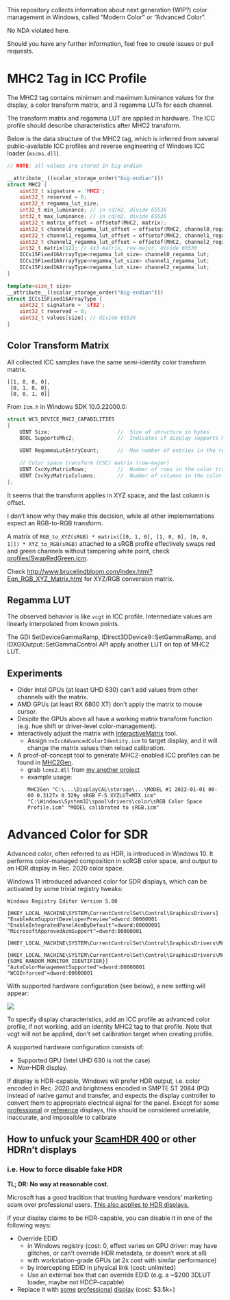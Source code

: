 This repository collects information about next generation (WIP?) color management in Windows, called “Modern Color” or “Advanced Color”.

No NDA violated here.

Should you have any further information, feel free to create issues or pull requests.

# MHC2 Tag in ICC Profile

The MHC2 tag contains minimum and maximum luminance values for the display, a color transform matrix, and 3 regamma LUTs for each channel.

The transform matrix and regamma LUT are applied in hardware. The ICC profile should describe characteristics after MHC2 transform.

Below is the data structure of the MHC2 tag, which is inferred from several public-available ICC profiles and reverse engineering of Windows ICC loader (`mscms.dll`).

```cpp
// NOTE: all values are stored in big endian

__attribute__((scalar_storage_order("big-endian")))
struct MHC2 {
    uint32_t signature = 'MHC2';
    uint32_t reserved = 0;
    uint32_t regamma_lut_size;
    int32_t min_luminance; // in cd/m2, divide 65536
    int32_t max_luminance; // in cd/m2, divide 65536
    uint32_t matrix_offset = offsetof(MHC2, matrix);
    uint32_t channel0_regamma_lut_offset = offsetof(MHC2, channel0_regamma_lut);
    uint32_t channel1_regamma_lut_offset = offsetof(MHC2, channel1_regamma_lut);
    uint32_t channel2_regamma_lut_offset = offsetof(MHC2, channel2_regamma_lut);
    int32_t matrix[12]; // 4x3 matrix, row-major, divide 65536
    ICCs15Fixed16ArrayType<regamma_lut_size> channel0_regamma_lut;
    ICCs15Fixed16ArrayType<regamma_lut_size> channel1_regamma_lut;
    ICCs15Fixed16ArrayType<regamma_lut_size> channel2_regamma_lut;
}

template<size_t size>
__attribute__((scalar_storage_order("big-endian")))
struct ICCs15Fixed16ArrayType {
    uint32_t signature = 'sf32';
    uint32_t reserved = 0;
    uint32_t values[size]; // divide 65536
}
```

## Color Transform Matrix

All collected ICC samples have the same semi-identity color transform matrix.

```
[[1, 0, 0, 0],
 [0, 1, 0, 0],
 [0, 0, 1, 0]]
```

From `Icm.h` in Windows SDK 10.0.22000.0:
```cpp
struct WCS_DEVICE_MHC2_CAPABILITIES
{
    UINT Size;                      //  Size of structure in bytes
    BOOL SupportsMhc2;              //  Indicates if display supports MHC2

    UINT RegammaLutEntryCount;      //  Max number of entries in the regamma lut

    // Color space transform (CSC) matrix (row-major)
    UINT CscXyzMatrixRows;          //  Number of rows in the color transform matrix
    UINT CscXyzMatrixColumns;       //  Number of columns in the color transform matrix
};
```

It seems that the transform applies in XYZ space, and the last column is offset.

I don’t know why they make this decision, while all other implementations expect an RGB-to-RGB transform.

A matrix of `RGB_to_XYZ(sRGB) * matrix([[0, 1, 0], [1, 0, 0], [0, 0, 1]]) * XYZ_to_RGB(sRGB)` attached to a sRGB profile effectively swaps red and green channels without tampering white point, check [profiles/SwapRedGreen.icm](profiles/SwapRedGreen.icm).

Check http://www.brucelindbloom.com/index.html?Eqn_RGB_XYZ_Matrix.html for XYZ/RGB conversion matrix.

## Regamma LUT

The observed behavior is like `vcgt` in ICC profile. Intermediate values are linearly interpolated from known points.

The GDI SetDeviceGammaRamp, IDirect3DDevice9::SetGammaRamp, and IDXGIOutput::SetGammaControl API apply another LUT on top of MHC2 LUT.

## Experiments

* Older Intel GPUs (at least UHD 630) can’t add values from other channels with the matrix.
* AMD GPUs (at least RX 6800 XT) don’t apply the matrix to mouse cursor.
* Despite the GPUs above all have a working matrix transform function (e.g. hue shift or driver-level color-management).
* Interactively adjust the matrix with [InteractiveMatrix](InteractiveMatrix) tool.
  * Assign `nvIccAdvancedColorIdentity.icm` to target display, and it will change the matrix values then reload calibration.
* A proof-of-concept tool to generate MHC2-enabled ICC profiles can be found in [MHC2Gen](MHC2Gen).
  * grab `lcms2.dll` from [my another project](https://github.com/dantmnf/AMDColorTweaks)
  * example usage: 
    ```
    MHC2Gen "C:\...\DisplayCAL\storage\...\MODEL #1 2022-01-01 00-00 0.3127x 0.329y sRGB F-S XYZLUT+MTX.icm" "C:\Windows\System32\spool\drivers\color\sRGB Color Space Profile.icm" "MODEL calibrated to sRGB.icm"
    ```

# Advanced Color for SDR

Advanced color, often referred to as HDR, is introduced in Windows 10. It performs color-managed composition in scRGB color space, and output to an HDR display in Rec. 2020 color space.

Windows 11 introduced advanced color for SDR displays, which can be activated by some trivial registry tweaks:

```reg
Windows Registry Editor Version 5.00

[HKEY_LOCAL_MACHINE\SYSTEM\CurrentControlSet\Control\GraphicsDrivers]
"EnableAcmSupportDeveloperPreview"=dword:00000001
"EnableIntegratedPanelAcmByDefault"=dword:00000001
"MicrosoftApprovedAcmSupport"=dword:00000001

[HKEY_LOCAL_MACHINE\SYSTEM\CurrentControlSet\Control\GraphicsDrivers\MonitorDataStore]

[HKEY_LOCAL_MACHINE\SYSTEM\CurrentControlSet\Control\GraphicsDrivers\MonitorDataStore\{SOME_RANDOM_MONITOR_IDENTIFIER}]
"AutoColorManagementSupported"=dword:00000001
"WCGEnforced"=dword:00000001
```

With supported hardware configuration (see below), a new setting will appear:

![][auto color management]

To specify display characteristics, add an ICC profile as advanced color profile, if not working, add an identity MHC2 tag to that profile. Note that vcgt will not be applied, don’t set calibration target when creating profile.

A supported hardware configuration consists of:

* Supported GPU (Intel UHD 630 is not the case)
* *Non*-HDR display.

If display is HDR-capable, Windows will prefer HDR output, i.e. color encoded in Rec. 2020 and brightness encoded in SMPTE ST 2084 (PQ) instead of native gamut and transfer, and expects the display controller to convert them to appropriate electrical signal for the panel. Except for some [professional][XDR] or [reference][HX310] displays, this should be considered unreliable, inaccurate, and impossible to calibrate

## How to unfuck your [ScamHDR 400] or other HDRn’t displays
### i.e. How to force disable fake HDR 

**TL; DR: No way at reasonable cost.**

Microsoft has a good tradition that trusting hardware vendors’ marketing scam over professional users. [This also applies to HDR displays.](https://support.microsoft.com/en-us/windows/hdr-settings-in-windows-2d767185-38ec-7fdc-6f97-bbc6c5ef24e6#:~:text=Colors%20do%20not%20display%20correctly%20on%20an%20external%20HDR%2Dcapable%20display.)

If your display claims to be HDR-capable, you can disable it in one of the following ways:

* Override EDID
  * in Windows registry (cost: 0, effect varies on GPU driver: may have glitches, or can’t override HDR metadata, or doesn’t work at all)
  * with workstation-grade GPUs (at 2x cost with similar performance)
  * by intercepting EDID in physical link (cost: unlimited)
  * Use an external box that can override EDID (e.g. a ~$200 3DLUT loader, maybe not HDCP-capable)
* Replace it with [some][XDR] [professional][Creator Extreme] [display][HX310] (cost: $3.5k+)


[ScamHDR 400]: https://displayhdr.org/performance-criteria-cts1-1/
[XDR]: https://www.apple.com/pro-display-xdr/
[Creator Extreme]: https://www.lenovo.com/us/en/p/accessories-and-software/monitors/office/62a6rar3us
[HX310]: https://pro.sony/ue_US/products/broadcastpromonitors/bvm-hx310
[auto color management]: https://user-images.githubusercontent.com/2252500/162628301-e2ead0a7-de96-406f-8b6d-419a1bdf7660.jpg
